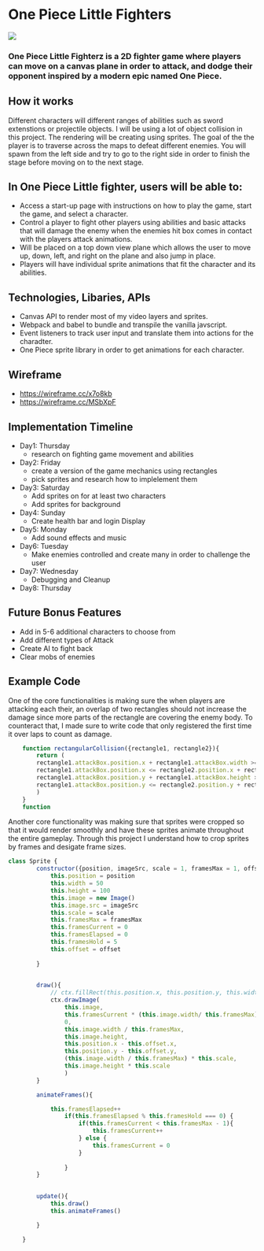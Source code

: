 # One Piece Little Fighters


<img src="https://github.com/Alecchoy/LittleFighterz/blob/main/src/images/onepiece.gif"/>

### One Piece Little Fighterz is a 2D fighter game where players can move on a canvas plane in order to attack, and dodge their opponent inspired by a modern epic named One Piece.



## How it works

Different characters will different ranges of abilities such as sword extenstions or projectile objects. I will be using a lot of object collision in this project. The rendering will be creating using sprites. The goal of the the player is to traverse across the maps to defeat different enemies. You will spawn from the left side and try to go to the right side in order to finish the stage before moving on to the next stage.

## In One Piece Little fighter, users will be able to:

- Access a start-up page with instructions on how to play the game, start the game, and select a character.
- Control a player to fight other players using abilities and basic attacks that will damage the enemy when the enemies hit box comes in contact with the players attack animations.
- Will be placed on a top down view plane which allows the user to move up, down, left, and right on the plane and also jump in place.
- Players will have individual sprite animations that fit the character and its abilities. 


## Technologies, Libaries, APIs

- Canvas API to render most of my video layers and sprites.
- Webpack and babel to bundle and transpile the vanilla javscript.
- Event listeners to track user input and translate them into actions for the charadter.
- One Piece sprite library in order to get animations for each character.


## Wireframe 
- https://wireframe.cc/x7o8kb
- https://wireframe.cc/MSbXpF


## Implementation Timeline

- Day1: Thursday
    - research on fighting game movement and abilities
- Day2: Friday
    - create a version of the game mechanics using rectangles
    - pick sprites and research how to implelement them
- Day3: Saturday
    - Add sprites on for at least two characters
    - Add sprites for background
- Day4: Sunday
    - Create health bar and login Display
- Day5: Monday
    - Add sound effects and music 
- Day6: Tuesday
    - Make enemies controlled and create many in order to challenge the user
- Day7: Wednesday
    - Debugging and Cleanup
- Day8: Thursday


## Future Bonus Features
- Add in 5-6 additional characters to choose from
- Add different types of Attack
- Create AI to fight back
- Clear mobs of enemies

## Example Code

One of the core functionalities is making sure the when players are attacking each their, an overlap of two rectangles should not increase the damage since more parts of the rectangle are covering the enemy body. To counteract that, I made sure to write code that only registered the first time it over laps to count as damage.

```jsx
    function rectangularCollision({rectangle1, rectangle2}){
        return (
        rectangle1.attackBox.position.x + rectangle1.attackBox.width >= rectangle2.position.x && 
        rectangle1.attackBox.position.x <= rectangle2.position.x + rectangle2.width && 
        rectangle1.attackBox.position.y + rectangle1.attackBox.height >= rectangle2.position.y && 
        rectangle1.attackBox.position.y <= rectangle2.position.y + rectangle2.height
        )
    }
    function 
```


Another core functionality was making sure that sprites were cropped so that it would render smoothly and have these sprites animate throughout the entire gameplay. Through this project I understand how to crop sprites by frames and desigate frame sizes.


```jsx
class Sprite {
        constructor({position, imageSrc, scale = 1, framesMax = 1, offset = { x: 0, y: 0 }  }){
            this.position = position
            this.width = 50
            this.height = 100
            this.image = new Image()
            this.image.src = imageSrc
            this.scale = scale
            this.framesMax = framesMax
            this.framesCurrent = 0
            this.framesElapsed = 0
            this.framesHold = 5
            this.offset = offset
    
        }
       

        draw(){
            // ctx.fillRect(this.position.x, this.position.y, this.width, this.height)
            ctx.drawImage(
                this.image, 
                this.framesCurrent * (this.image.width/ this.framesMax),
                0,
                this.image.width / this.framesMax, 
                this.image.height,
                this.position.x - this.offset.x, 
                this.position.y - this.offset.y,
                (this.image.width / this.framesMax) * this.scale, 
                this.image.height * this.scale
                )
        }

        animateFrames(){

            this.framesElapsed++
                if(this.framesElapsed % this.framesHold === 0) {
                    if(this.framesCurrent < this.framesMax - 1){
                        this.framesCurrent++
                    } else {
                        this.framesCurrent = 0
                    }
    
                }
        }
        

        update(){
            this.draw()
            this.animateFrames()

        }

    }
````




